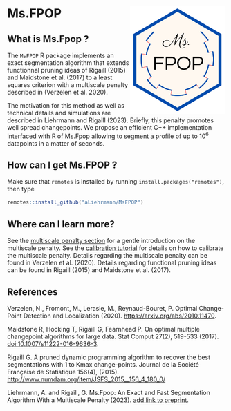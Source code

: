 
<!-- README.md is generated from README.Rmd. Please edit that file -->

# Ms.FPOP <img src="man/figures/logo.png" style="float:right; height:250px;" />

<!-- badges: start -->
<!-- badges: end -->

## What is Ms.Fpop ?

The `MsFPOP` R package implements an exact segmentation algorithm that
extends functionnal pruning ideas of Rigaill (2015) and Maidstone et
al. (2017) to a least squares criterion with a multiscale penalty
described in (Verzelen et al. 2020).

The motivation for this method as well as technical details and
simulations are described in Liehrmann and Rigaill (2023). Briefly, this
penalty promotes well spread changepoints. We propose an efficient C++
implementation interfaced with R of Ms.Fpop allowing to segment a
profile of up to $10^6$ datapoints in a matter of seconds.

## How can I get Ms.FPOP ?

Make sure that `remotes` is installed by running
`install.packages("remotes")`, then type

``` r
remotes::install_github("aLiehrmann/MsFPOP")
```

## Where can I learn more?

See the [multiscale penalty
section](https://aliehrmann.github.io/MsFPOP/articles/theory.html) for a
gentle introduction on the multiscale penalty. See the [calibration
tutorial](https://aliehrmann.github.io/MsFPOP/articles/calibration.html)
for details on how to calibrate the multiscale penalty. Details
regarding the multiscale penalty can be found in Verzelen et al. (2020).
Details regarding functional pruning ideas can be found in Rigaill
(2015) and Maidstone et al. (2017).

## References

Verzelen, N., Fromont, M., Lerasle, M., Reynaud-Bouret, P. Optimal
Change-Point Detection and Localization (2020).
<https://arxiv.org/abs/2010.11470>.

Maidstone R, Hocking T, Rigaill G, Fearnhead P. On optimal multiple
changepoint algorithms for large data. Stat Comput 27(2), 519-533
(2017).
[doi:10.1007/s11222-016-9636-3](https://link.springer.com/article/10.1007/s11222-016-9636-3).

Rigaill G. A pruned dynamic programming algorithm to recover the best
segmentations with 1 to Kmax change-points. Journal de la Société
Française de Statistique 156(4), (2015).
<http://www.numdam.org/item/JSFS_2015__156_4_180_0/>

Liehrmann, A. and Rigaill, G. Ms.Fpop: An Exact and Fast Segmentation
Algorithm With a Multiscale Penalty (2023). [add link to preprint]().
